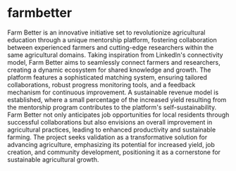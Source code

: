 # farmbetter
Farm Better is an innovative initiative set to revolutionize agricultural education through a unique mentorship platform, fostering collaboration between experienced farmers and cutting-edge researchers within the same agricultural domains. Taking inspiration from LinkedIn's connectivity model, Farm Better aims to seamlessly connect farmers and researchers, creating a dynamic ecosystem for shared knowledge and growth. The platform features a sophisticated matching system, ensuring tailored collaborations, robust progress monitoring tools, and a feedback mechanism for continuous improvement. A sustainable revenue model is established, where a small percentage of the increased yield resulting from the mentorship program contributes to the platform's self-sustainability. Farm Better not only anticipates job opportunities for local residents through successful collaborations but also envisions an overall improvement in agricultural practices, leading to enhanced productivity and sustainable farming. The project seeks validation as a transformative solution for advancing agriculture, emphasizing its potential for increased yield, job creation, and community development, positioning it as a cornerstone for sustainable agricultural growth.
